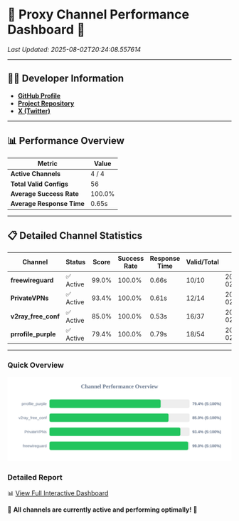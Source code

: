 # 🌟 Proxy Channel Performance Dashboard 🌟

_Last Updated: 2025-08-02T20:24:08.557614_

---

## 👩‍💻 Developer Information

- **[GitHub Profile](https://github.com/4n0nymou3)**  
- **[Project Repository](https://github.com/4n0nymou3/multi-proxy-config-fetcher)**  
- **[X (Twitter)](https://x.com/4n0nymou3)**  

---

## 📊 Performance Overview

| Metric                | Value       |
|-----------------------|-------------|
| **Active Channels**   | 4 / 4       |
| **Total Valid Configs** | 56          |
| **Average Success Rate** | 100.0%      |
| **Average Response Time** | 0.65s       |

---

## 📋 Detailed Channel Statistics

| Channel          | Status     | Score  | Success Rate | Response Time | Valid/Total | Last Success               |
|------------------|------------|--------|--------------|---------------|-------------|----------------------------|
| **freewireguard**  | ✅ Active  | 99.0%  | 100.0% | 0.66s         | 10/10       | 2025-08-02T20:24:08.555643 |
| **PrivateVPNs**  | ✅ Active  | 93.4%  | 100.0% | 0.61s         | 12/14       | 2025-08-02T20:24:07.873418 |
| **v2ray_free_conf**  | ✅ Active  | 85.0%  | 100.0% | 0.53s         | 16/37       | 2025-08-02T20:24:07.215639 |
| **prrofile_purple**  | ✅ Active  | 79.4%  | 100.0% | 0.79s         | 18/54       | 2025-08-02T20:24:06.616003 |

---

### Quick Overview
<div align="center">
  <a href="https://raw.githubusercontent.com/nullluser/NullRepo/refs/heads/main/assets/channel_stats_chart.svg">
    <img src="https://raw.githubusercontent.com/nullluser/NullRepo/refs/heads/main/assets/channel_stats_chart.svg" alt="Source Performance Statistics" width="800">
  </a>
</div>

### Detailed Report
📊 [View Full Interactive Dashboard](https://htmlpreview.github.io/?https://github.com/nullluser/NullRepo/blob/main/assets/performance_report.html)

🎉 **All channels are currently active and performing optimally!** 🎉
